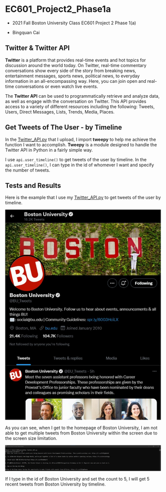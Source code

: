 # EC601_Project2_Phase1a

- 2021 Fall Boston University Class EC601 Project 2 Phase 1(a)

- Bingquan Cai

## Twitter & Twitter API

**Twitter** is a platform that provides real-time events and hot topics for discussion around the world today. On Twitter, real-time commentary conversations show every side of the story from breaking news, entertainment messages, sports news, political news, to everyday information in an all-encompassing way. Here, you can join open and real-time conversations or even watch live events.

The **Twitter API** can be used to programmatically retrieve and analyze data, as well as engage with the conversation on Twitter. This API provides access to a variety of different resources including the following: Tweets, Users, Direct Messages, Lists, Trends, Media, Places.

## Get Tweets of The User - by Timeline

In the [Twitter_API.py](https://github.com/BingquanCai/EC601_Project2_Phase1a/blob/main/Twitter_API.py) that I upload, I import **tweepy** to help me achieve the function I want to accomplish. **Tweepy** is a module designed to handle the Twitter API in Python in a fairly simple way.

I use `api.user_timeline()` to get tweets of the user by timeline. In the `api.user_timeline()`, I can type in the id of whomever I want and specify the number of tweets.

## Tests and Results

Here is the example that I use my [Twitter_API.py](https://github.com/BingquanCai/EC601_Project2_Phase1a/blob/main/Twitter_API.py) to get tweets of the user by timeline.

![online](https://raw.githubusercontent.com/BingquanCai/Pictures/main/BUTweets_online.jpg)

As you can see, when I get to the homepage of Boston University, I am not able to get multiple tweets from Boston University within the screen due to the screen size limitation.

![API](https://raw.githubusercontent.com/BingquanCai/Pictures/main/BUTweets.jpg)

If I type in the id of Boston University and set the count to 5, I will get 5 recent tweets from Boston University by timeline.

